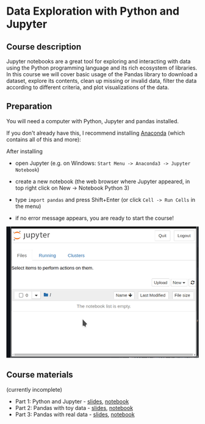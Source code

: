 # Data Exploration with Python and Jupyter

## Course description

Jupyter notebooks are a great tool for exploring and interacting with data using the Python programming language and its rich ecosystem of libraries.
In this course we will cover basic usage of the Pandas library to download a dataset, explore its contents, clean up missing or invalid data, filter the data according to different criteria, and plot visualizations of the data.

## Preparation

You will need a computer with Python, Jupyter and pandas installed.

If you don't already have this, I recommend installing [Anaconda](https://www.anaconda.com/products/individual) (which contains all of this and more):

After installing

- open Jupyter (e.g. on Windows: `Start Menu -> Anaconda3 -> Jupyter Notebook`)

- create a new notebook (the web browser where Jupyter appeared, in top right click on New -> Notebook Python 3)

- type `import pandas` and press Shift+Enter (or click `Cell -> Run Cells` in the menu)

- if no error message appears, you are ready to start the course!

![setup screenshot](setup.apng)

## Course materials

(currently incomplete)

- Part 1: Python and Jupyter - [slides](https://ssciwr.github.io/jupyter-data-exploration), [notebook](index.ipynb)
- Part 2: Pandas with toy data - [slides](https://ssciwr.github.io/jupyter-data-exploration/pandas-toy-data.slides.html), [notebook](pandas-toy-data.ipynb)
- Part 3: Pandas with real data - [slides](https://ssciwr.github.io/jupyter-data-exploration/pandas-real-data.slides.html), [notebook](pandas-real-data.ipynb)
